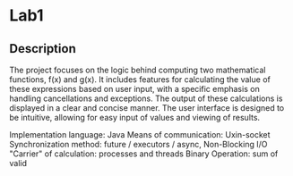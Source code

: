 # Lab1 

## Description
The project focuses on the logic behind computing two mathematical functions, f(x) and g(x). 
It includes features for calculating the value of these expressions based on user input, 
with a specific emphasis on handling cancellations and exceptions. 
The output of these calculations is displayed in a clear and concise manner. 
The user interface is designed to be intuitive, allowing for easy input of values and viewing of results.

Implementation language: Java
Means of communication: Uxin-socket
Synchronization method: future / executors / async, Non-Blocking I/O
"Carrier" of calculation: processes and threads
Binary Operation: sum of valid
